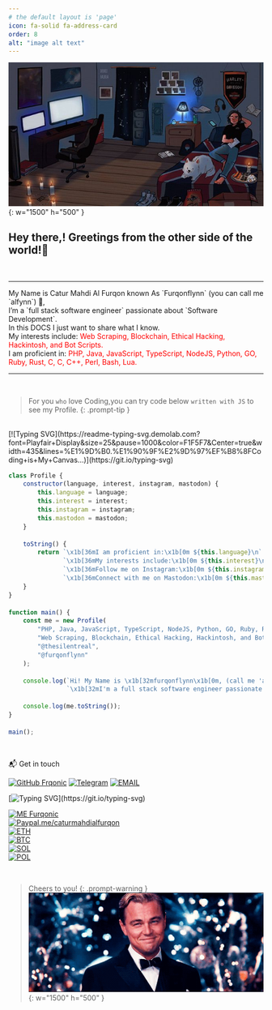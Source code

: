 ```yaml
---
# the default layout is 'page'
icon: fa-solid fa-address-card
order: 8
alt: "image alt text"
---
```


<!-- ![Furqonic](https://res.cloudinary.com/dlked0a5j/image/upload/v1716549244/photo_2024-05-24_18.13.35_g9fwb2.jpg) -->
![cheers](/assets/img/docimg/code1.jpeg){: w="1500" h="500" }
## Hey there,! Greetings from the other side of the world!👋
<br>
<hr>
 My Name is Catur Mahdi Al Furqon known As `Furqonflynn` (you can call me `alfynn`) 👋, <br>
I’m a `full stack software engineer` passionate about `Software Development`. <br> In this DOCS I just want to share what I know. <br>
My interests include: <span style="color: #FF0000 !important;">Web Scraping, Blockchain, Ethical Hacking, Hackintosh, and Bot Scripts.</span> <br>
I am proficient in: <span style="color: #FF0000 !important;">PHP, Java, JavaScript, TypeScript, NodeJS, Python, GO, Ruby, Rust, C, C, C++, Perl, Bash, Lua.</span>
<hr> <br>

> For you `who` love Coding,you can try code below `written with JS` to see my Profile.
{: .prompt-tip }

<br>
[![Typing SVG](https://readme-typing-svg.demolab.com?font=Playfair+Display&size=25&pause=1000&color=F1F5F7&Center=true&width=435&lines=%E1%9D%B0.%E1%90%9F%E2%9D%97%EF%B8%8FCoding+is+My+Canvas...)](https://git.io/typing-svg)
    
```javascript
class Profile {
    constructor(language, interest, instagram, mastodon) {
        this.language = language;
        this.interest = interest;
        this.instagram = instagram;
        this.mastodon = mastodon;
    }

    toString() {
        return `\x1b[36mI am proficient in:\x1b[0m ${this.language}\n` +
               `\x1b[36mMy interests include:\x1b[0m ${this.interest}\n` +
               `\x1b[36mFollow me on Instagram:\x1b[0m ${this.instagram}\n` +
               `\x1b[36mConnect with me on Mastodon:\x1b[0m ${this.mastodon}`;
    }
}

function main() {
    const me = new Profile(
        "PHP, Java, JavaScript, TypeScript, NodeJS, Python, GO, Ruby, Rust, C, C, C++, Perl, Bash, Lua.",
        "Web Scraping, Blockchain, Ethical Hacking, Hackintosh, and Bot Scripts.",
        "@thesilentreal",
        "@furqonflynn"
    );

    console.log(`Hi! My Name is \x1b[32mfurqonflynn\x1b[0m, (call me 'alfynn) 👋! I just want to share what I know.\n` +
                `\x1b[32mI'm a full stack software engineer passionate about Software Development.\x1b[0m\n`);

    console.log(me.toString());
}

main();
```
<br>

  📬 Get in touch

  [![GitHub Frqonic](https://img.shields.io/github/followers/caturmahdialfurqon?label=follow%20github&style=flat-square)](https://github.com/caturmahdialfurqon)
  [![Telegram](https://img.shields.io/badge/Telegram-DMme-orange)](https://t.me/edwinbagas7)
  [![EMAIL](https://img.shields.io/badge/Email-caturmahdialfurqon-blue)](mailto:caturmahdi.alfurqon@icloud.com)
  <br>

  [![Typing SVG](https://readme-typing-svg.herokuapp.com?font=Creepster&size=25&color=FFFFFF&left=true&lines=Buy+Me+Coffee!.....)](https://git.io/typing-svg)

  [![ME Furqonic](https://img.shields.io/badge/SUPPORT-ME-succsess.svg?style=flat)](Support)
  <br>
  [![Paypal.me/caturmahdialfurqon](https://ionicabizau.github.io/badges/paypal.svg)](https://paypal.me/caturmahdialfurqon)
  <br>
  [![ETH ](https://img.shields.io/badge/ETH-0x07Fe74030B01B1F9A9c2699929d7CAFDa66Ebf06-informational.svg?style=flat)](https://etherscan.io/address/0x07Fe74030B01B1F9A9c2699929d7CAFDa66Ebf06) <br>
  [![BTC ](https://img.shields.io/badge/BTC-bc1qf8d3fcl4zf08qy3ecz8jyw3cf8y8urd0s2g32s-informational.svg?style=flat)](https://www.blockchain.com/explorer/addresses/btc/bc1qf8d3fcl4zf08qy3ecz8jyw3cf8y8urd0s2g32s)<br>
  [![SOL ](https://img.shields.io/badge/SOL-73hvmQLGmfxXiJqvqiG2MwZReC9H3tFusZJGfffrBHpy-informational.svg?style=flat)](https://solscan.io/account/73hvmQLGmfxXiJqvqiG2MwZReC9H3tFusZJGfffrBHpy)<br>
  [![POL ](https://img.shields.io/badge/MATIC-0x07Fe74030B01B1F9A9c2699929d7CAFDa66Ebf06-informational.svg?style=flat)](https://blockscan.com/address/0x07Fe74030B01B1F9A9c2699929d7CAFDa66Ebf06#)

  <br>

> Cheers to you!
{: .prompt-warning }
![cheers](/assets/img/docimg/Cheers2u.gif){: w="1500" h="500" }
